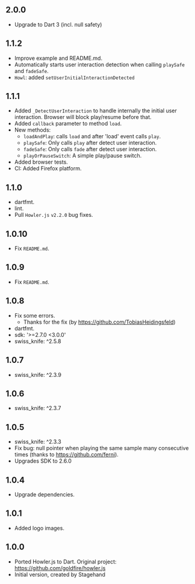 ## 2.0.0

- Upgrade to Dart 3 (incl. null safety)

## 1.1.2

- Improve example and README.md.
- Automatically starts user interaction detection when calling `playSafe` and `fadeSafe`.
- `Howl`: added `setUserInitialInteractionDetected`

## 1.1.1

- Added `_DetectUserInteraction` to handle internally the initial user interaction. Browser will block play/resume before that.
- Added `callback` parameter to method `load`.
- New methods:
    - `loadAndPlay`: calls `load` and after 'load' event calls `play`.
    - `playSafe`: Only calls `play` after detect user interaction.
    - `fadeSafe`: Only calls `fade` after detect user interaction.
    - `playOrPauseSwitch`: A simple play/pause switch.
- Added browser tests.
- CI: Added Firefox platform.

## 1.1.0

- dartfmt.
- lint.
- Pull `Howler.js` `v2.2.0` bug fixes.

## 1.0.10

- Fix `README.md`.

## 1.0.9

- Fix `README.md`.

## 1.0.8

- Fix some errors.
    - Thanks for the fix (by https://github.com/TobiasHeidingsfeld) 
- dartfmt.
- sdk: '>=2.7.0 <3.0.0'
- swiss_knife: ^2.5.8

## 1.0.7

- swiss_knife: ^2.3.9

## 1.0.6

- swiss_knife: ^2.3.7

## 1.0.5

- swiss_knife: ^2.3.3
- Fix bug: null pointer when playing the same sample many consecutive times (thanks to https://github.com/ferni). 
- Upgrades SDK to 2.6.0

## 1.0.4

- Upgrade dependencies.

## 1.0.1

- Added logo images.

## 1.0.0

- Ported Howler.js to Dart. Original project: https://github.com/goldfire/howler.js
- Initial version, created by Stagehand
